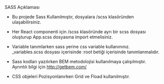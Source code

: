 
SASS Açıklaması

* Bu projede Sass Kullanılmıştır, dosyalara /scss klasöründen ulaşabilirsiniz.
* Her React componenti için /scss klasöründe ayrı bir scss dosyası oluşturup App.scss dosyasına import etmelisiniz.

* Variable tanımlarken sass yerine css variable kullanınınız. _variables.scss dosyası içerisinde :root betiği içerisinde tanımlanmalıdır.
* Sass kodları yazılırken BEM metodolojisi kullanılmaya çalışılmıştır. Ayrıntılı bilgi için http://getbem.com/
* CSS objeleri Pozisyonlanırken Grid ve Fload kullanılmıştır. 
